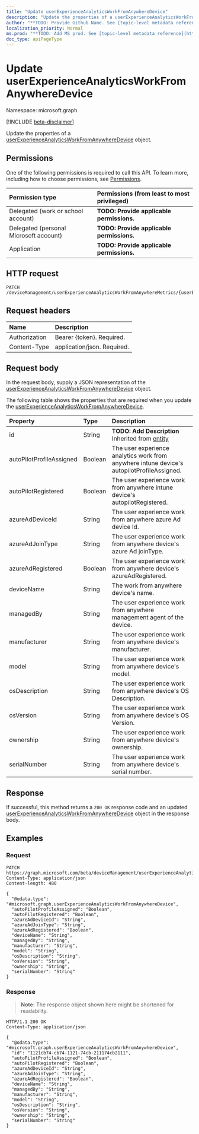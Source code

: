 ```yaml
---
title: "Update userExperienceAnalyticsWorkFromAnywhereDevice"
description: "Update the properties of a userExperienceAnalyticsWorkFromAnywhereDevice object."
author: "**TODO: Provide Github Name. See [topic-level metadata reference](https://msgo.azurewebsites.net/add/document/guidelines/metadata.html#topic-level-metadata)**"
localization_priority: Normal
ms.prod: "**TODO: Add MS prod. See [topic-level metadata reference](https://msgo.azurewebsites.net/add/document/guidelines/metadata.html#topic-level-metadata)**"
doc_type: apiPageType
---
```


# Update userExperienceAnalyticsWorkFromAnywhereDevice
Namespace: microsoft.graph

[!INCLUDE [beta-disclaimer](../../includes/beta-disclaimer.md)]

Update the properties of a [userExperienceAnalyticsWorkFromAnywhereDevice](../resources/userexperienceanalyticsworkfromanywheredevice.md) object.

## Permissions
One of the following permissions is required to call this API. To learn more, including how to choose permissions, see [Permissions](/graph/permissions-reference).

|Permission type|Permissions (from least to most privileged)|
|:---|:---|
|Delegated (work or school account)|**TODO: Provide applicable permissions.**|
|Delegated (personal Microsoft account)|**TODO: Provide applicable permissions.**|
|Application|**TODO: Provide applicable permissions.**|

## HTTP request

<!-- {
  "blockType": "ignored"
}
-->
``` http
PATCH /deviceManagement/userExperienceAnalyticsWorkFromAnywhereMetrics/{userExperienceAnalyticsWorkFromAnywhereMetricId}/metricDevices/{userExperienceAnalyticsWorkFromAnywhereDeviceId}
```

## Request headers
|Name|Description|
|:---|:---|
|Authorization|Bearer {token}. Required.|
|Content-Type|application/json. Required.|

## Request body
In the request body, supply a JSON representation of the [userExperienceAnalyticsWorkFromAnywhereDevice](../resources/userexperienceanalyticsworkfromanywheredevice.md) object.

The following table shows the properties that are required when you update the [userExperienceAnalyticsWorkFromAnywhereDevice](../resources/userexperienceanalyticsworkfromanywheredevice.md).

|Property|Type|Description|
|:---|:---|:---|
|id|String|**TODO: Add Description** Inherited from [entity](../resources/entity.md)|
|autoPilotProfileAssigned|Boolean|The user experience analytics work from anywhere intune device's autopilotProfileAssigned.|
|autoPilotRegistered|Boolean|The user experience work from anywhere intune device's autopilotRegistered.|
|azureAdDeviceId|String|The user experience work from anywhere azure Ad device Id.|
|azureAdJoinType|String|The user experience work from anywhere device's azure Ad joinType.|
|azureAdRegistered|Boolean|The user experience work from anywhere device's azureAdRegistered.|
|deviceName|String|The work from anywhere device's name.|
|managedBy|String|The user experience work from anywhere management agent of the device.|
|manufacturer|String|The user experience work from anywhere device's manufacturer.|
|model|String|The user experience work from anywhere device's model.|
|osDescription|String|The user experience work from anywhere device's OS Description.|
|osVersion|String|The user experience work from anywhere device's OS Version.|
|ownership|String|The user experience work from anywhere device's ownership.|
|serialNumber|String|The user experience work from anywhere device's serial number.|



## Response

If successful, this method returns a `200 OK` response code and an updated [userExperienceAnalyticsWorkFromAnywhereDevice](../resources/userexperienceanalyticsworkfromanywheredevice.md) object in the response body.

## Examples

### Request
<!-- {
  "blockType": "request",
  "name": "update_userexperienceanalyticsworkfromanywheredevice"
}
-->
``` http
PATCH https://graph.microsoft.com/beta/deviceManagement/userExperienceAnalyticsWorkFromAnywhereMetrics/{userExperienceAnalyticsWorkFromAnywhereMetricId}/metricDevices/{userExperienceAnalyticsWorkFromAnywhereDeviceId}
Content-Type: application/json
Content-length: 480

{
  "@odata.type": "#microsoft.graph.userExperienceAnalyticsWorkFromAnywhereDevice",
  "autoPilotProfileAssigned": "Boolean",
  "autoPilotRegistered": "Boolean",
  "azureAdDeviceId": "String",
  "azureAdJoinType": "String",
  "azureAdRegistered": "Boolean",
  "deviceName": "String",
  "managedBy": "String",
  "manufacturer": "String",
  "model": "String",
  "osDescription": "String",
  "osVersion": "String",
  "ownership": "String",
  "serialNumber": "String"
}
```


### Response
>**Note:** The response object shown here might be shortened for readability.
<!-- {
  "blockType": "response",
  "truncated": true
}
-->
``` http
HTTP/1.1 200 OK
Content-Type: application/json

{
  "@odata.type": "#microsoft.graph.userExperienceAnalyticsWorkFromAnywhereDevice",
  "id": "1121cb74-cb74-1121-74cb-211174cb2111",
  "autoPilotProfileAssigned": "Boolean",
  "autoPilotRegistered": "Boolean",
  "azureAdDeviceId": "String",
  "azureAdJoinType": "String",
  "azureAdRegistered": "Boolean",
  "deviceName": "String",
  "managedBy": "String",
  "manufacturer": "String",
  "model": "String",
  "osDescription": "String",
  "osVersion": "String",
  "ownership": "String",
  "serialNumber": "String"
}
```

